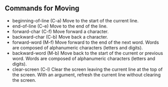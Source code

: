 ## Commands for Moving
* beginning-of-line (C-a)
    Move to the start of the current line.
* end-of-line (C-e)
    Move to the end of the line.
* forward-char (C-f)
    Move forward a character.
* backward-char (C-b)
    Move back a character.
* forward-word (M-f)
    Move forward to the end of the next word.  Words are composed of alphanumeric characters (letters and digits).
* backward-word (M-b)
    Move back to the start of the current or previous word.  Words are composed of alphanumeric characters (letters and digits).
* clear-screen (C-l)
    Clear  the screen leaving the current line at the top of the screen.  With an argument, refresh the current line without clearing the screen.

